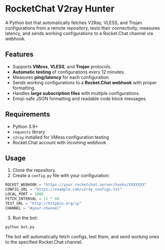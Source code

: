 # RocketChat V2ray Hunter

A Python bot that automatically fetches V2Ray, VLESS, and Trojan configurations from a remote repository, tests their connectivity, measures latency, and sends working configurations to a Rocket.Chat channel via webhook.

## Features

- Supports **VMess**, **VLESS**, and **Trojan** protocols.
- **Automatic testing** of configurations every 12 minutes.
- Measures **ping/latency** for each configuration.
- Sends working configurations to a **Rocket.Chat webhook** with proper formatting.
- Handles **large subscription files** with multiple configurations.
- Emoji-safe JSON formatting and readable code block messages.

## Requirements

- Python 3.9+
- `requests` library
- `v2ray` installed for VMess configuration testing
- Rocket.Chat account with incoming webhook

## Usage

1. Clone the repository.
2. Create a `config.py` file with your configuration:

```python
ROCKET_WEBHOOK = "https://your.rocketchat.server/hooks/XXXXXXX"
CONFIG_URL = "https://example.com/v2ray_configs.txt"
LOCAL_PORT = 1080
FETCH_INTERVAL = 12 * 60
TEST_URL = "http://httpbin.org/ip"
CHANNEL = "#your-channel"
```

3. Run the bot:

```bash
python bot.py
```

The bot will automatically fetch configs, test them, and send working ones to the specified Rocket.Chat channel.
